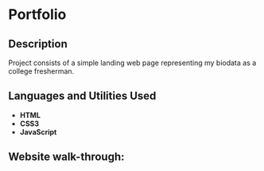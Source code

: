 <h1>Portfolio</h1>

<h2>Description</h2>
Project consists of a simple landing web page representing my biodata as a college fresherman. 
<br />


<h2>Languages and Utilities Used</h2>

- <b>HTML</b> 
- <b>CSS3</b>
- <b>JavaScript</b>

<h2>Website walk-through:</h2>
<!--
<p align="center">
Launch the utility: <br/>
<img src="https://drive.google.com/file/d/1NOyK3QbENYA1h0GgNBXS9O62b8PzIE5H/view?usp=share_link" height="80%" width="80%" alt="Website Walkthrough"/>
<br />
<br />
Select the disk:  <br/>
<img src="https://i.imgur.com/tcTyMUE.png" height="80%" width="80%" alt="Disk Sanitization Steps"/>
<br />
<br />
Enter the number of passes: <br/>
<img src="https://i.imgur.com/nCIbXbg.png" height="80%" width="80%" alt="Disk Sanitization Steps"/>
<br />
<br />
Confirm your selection:  <br/>
<img src="https://i.imgur.com/cdFHBiU.png" height="80%" width="80%" alt="Disk Sanitization Steps"/>
<br />
<br />
Wait for process to complete (may take some time):  <br/>
<img src="https://i.imgur.com/JL945Ga.png" height="80%" width="80%" alt="Disk Sanitization Steps"/>
<br />
<br />
Sanitization complete:  <br/>
<img src="https://i.imgur.com/K71yaM2.png" height="80%" width="80%" alt="Disk Sanitization Steps"/>
<br />
<br />
Observe the wiped disk:  <br/>
<img src="https://i.imgur.com/AeZkvFQ.png" height="80%" width="80%" alt="Disk Sanitization Steps"/>
</p>


 ```diff
- text in red
+ text in green
! text in orange
# text in gray
@@ text in purple (and bold)@@
```



--!>
